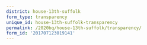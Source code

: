 ```yaml
---
district: house-13th-suffolk
form_type: transparency
unique_id: house-13th-suffolk-transparency
permalink: /2020bq/house-13th-suffolk/transparency/
form_id: '201707123019141'
---
```


